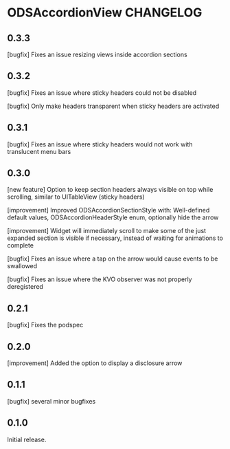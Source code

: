 # ODSAccordionView CHANGELOG

## 0.3.3

[bugfix] Fixes an issue resizing views inside accordion sections

## 0.3.2

[bugfix] Fixes an issue where sticky headers could not be disabled

[bugfix] Only make headers transparent when sticky headers are activated

## 0.3.1

[bugfix] Fixes an issue where sticky headers would not work with translucent menu bars 

## 0.3.0

[new feature] Option to keep section headers always visible on top while scrolling, similar to UITableView (sticky headers)

[improvement] Improved ODSAccordionSectionStyle with: Well-defined default values, ODSAccordionHeaderStyle enum, optionally hide the arrow

[improvement] Widget will immediately scroll to make some of the just expanded section is visible if necessary, instead of waiting for animations to complete

[bugfix] Fixes an issue where a tap on the arrow would cause events to be swallowed

[bugfix] Fixes an issue where the KVO observer was not properly deregistered

## 0.2.1

[bugfix] Fixes the podspec

## 0.2.0

[improvement] Added the option to display a disclosure arrow

## 0.1.1

[bugfix] several minor bugfixes

## 0.1.0

Initial release.
